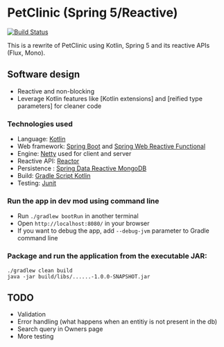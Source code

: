 # PetClinic (Spring 5/Reactive)
[![Build Status](https://travis-ci.org/ssouris/petclinic-spring5-reactive.svg)](https://travis-ci.org/ssouris/petclinic-spring5-reactive)

This is a rewrite of PetClinic using Kotlin, Spring 5 and its reactive APIs (Flux, Mono).

## Software design
 - Reactive and non-blocking
 - Leverage Kotlin features like [Kotlin extensions] and [reified type parameters] for cleaner code

### Technologies used

 - Language: [Kotlin](https://kotlin.link/) 
 - Web framework: [Spring Boot](https://projects.spring.io/spring-boot/) and [Spring Web Reactive Functional](https://spring.io/blog/2016/09/22/new-in-spring-5-functional-web-framework)
 - Engine: [Netty](http://netty.io/) used for client and server
 - Reactive API: [Reactor](http://projectreactor.io/)
 - Persistence : [Spring Data Reactive MongoDB](https://spring.io/blog/2016/11/28/going-reactive-with-spring-data)
 - Build: [Gradle Script Kotlin](https://github.com/gradle/gradle-script-kotlin)
 - Testing: [Junit](http://junit.org/) 
 
### Run the app in dev mod using command line
 - Run `./gradlew bootRun` in another terminal
 - Open `http://localhost:8080/` in your browser
 - If you want to debug the app, add `--debug-jvm` parameter to Gradle command line
  
### Package and run the application from the executable JAR:
```
./gradlew clean build
java -jar build/libs/......-1.0.0-SNAPSHOT.jar
```

## TODO

 - Validation
 - Error handling (what happens when an entitiy is not present in the db)
 - Search query in Owners page
 - More testing

